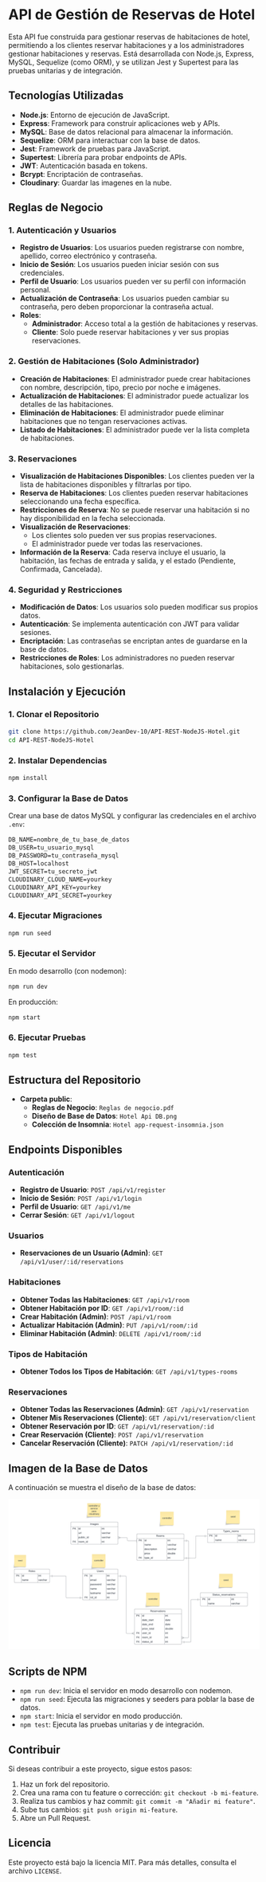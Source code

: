# API de Gestión de Reservas de Hotel

Esta API fue construida para gestionar reservas de habitaciones de hotel, permitiendo a los clientes reservar habitaciones y a los administradores gestionar habitaciones y reservas. Está desarrollada con Node.js, Express, MySQL, Sequelize (como ORM), y se utilizan Jest y Supertest para las pruebas unitarias y de integración.

## Tecnologías Utilizadas

- **Node.js**: Entorno de ejecución de JavaScript.
- **Express**: Framework para construir aplicaciones web y APIs.
- **MySQL**: Base de datos relacional para almacenar la información.
- **Sequelize**: ORM para interactuar con la base de datos.
- **Jest**: Framework de pruebas para JavaScript.
- **Supertest**: Librería para probar endpoints de APIs.
- **JWT**: Autenticación basada en tokens.
- **Bcrypt**: Encriptación de contraseñas.
- **Cloudinary**: Guardar las imagenes en la nube.

## Reglas de Negocio

### 1. Autenticación y Usuarios

- **Registro de Usuarios**: Los usuarios pueden registrarse con nombre, apellido, correo electrónico y contraseña.
- **Inicio de Sesión**: Los usuarios pueden iniciar sesión con sus credenciales.
- **Perfil de Usuario**: Los usuarios pueden ver su perfil con información personal.
- **Actualización de Contraseña**: Los usuarios pueden cambiar su contraseña, pero deben proporcionar la contraseña actual.
- **Roles**:
  - **Administrador**: Acceso total a la gestión de habitaciones y reservas.
  - **Cliente**: Solo puede reservar habitaciones y ver sus propias reservaciones.

### 2. Gestión de Habitaciones (Solo Administrador)

- **Creación de Habitaciones**: El administrador puede crear habitaciones con nombre, descripción, tipo, precio por noche e imágenes.
- **Actualización de Habitaciones**: El administrador puede actualizar los detalles de las habitaciones.
- **Eliminación de Habitaciones**: El administrador puede eliminar habitaciones que no tengan reservaciones activas.
- **Listado de Habitaciones**: El administrador puede ver la lista completa de habitaciones.

### 3. Reservaciones

- **Visualización de Habitaciones Disponibles**: Los clientes pueden ver la lista de habitaciones disponibles y filtrarlas por tipo.
- **Reserva de Habitaciones**: Los clientes pueden reservar habitaciones seleccionando una fecha específica.
- **Restricciones de Reserva**: No se puede reservar una habitación si no hay disponibilidad en la fecha seleccionada.
- **Visualización de Reservaciones**:
  - Los clientes solo pueden ver sus propias reservaciones.
  - El administrador puede ver todas las reservaciones.
- **Información de la Reserva**: Cada reserva incluye el usuario, la habitación, las fechas de entrada y salida, y el estado (Pendiente, Confirmada, Cancelada).

### 4. Seguridad y Restricciones

- **Modificación de Datos**: Los usuarios solo pueden modificar sus propios datos.
- **Autenticación**: Se implementa autenticación con JWT para validar sesiones.
- **Encriptación**: Las contraseñas se encriptan antes de guardarse en la base de datos.
- **Restricciones de Roles**: Los administradores no pueden reservar habitaciones, solo gestionarlas.

## Instalación y Ejecución

### 1. Clonar el Repositorio

```bash
git clone https://github.com/JeanDev-10/API-REST-NodeJS-Hotel.git
cd API-REST-NodeJS-Hotel
```

### 2. Instalar Dependencias

```bash
npm install
```

### 3. Configurar la Base de Datos

Crear una base de datos MySQL y configurar las credenciales en el archivo `.env`:

```env
DB_NAME=nombre_de_tu_base_de_datos
DB_USER=tu_usuario_mysql
DB_PASSWORD=tu_contraseña_mysql
DB_HOST=localhost
JWT_SECRET=tu_secreto_jwt
CLOUDINARY_CLOUD_NAME=yourkey
CLOUDINARY_API_KEY=yourkey
CLOUDINARY_API_SECRET=yourkey
```

### 4. Ejecutar Migraciones

```bash
npm run seed
```

### 5. Ejecutar el Servidor

En modo desarrollo (con nodemon):

```bash
npm run dev
```

En producción:

```bash
npm start
```

### 6. Ejecutar Pruebas

```bash
npm test
```

## Estructura del Repositorio

- **Carpeta public**:
  - **Reglas de Negocio**: `Reglas de negocio.pdf`
  - **Diseño de Base de Datos**: `Hotel Api DB.png`
  - **Colección de Insomnia**: `Hotel app-request-insomnia.json`

## Endpoints Disponibles

### Autenticación

- **Registro de Usuario**: `POST /api/v1/register`
- **Inicio de Sesión**: `POST /api/v1/login`
- **Perfil de Usuario**: `GET /api/v1/me`
- **Cerrar Sesión**: `GET /api/v1/logout`

### Usuarios

- **Reservaciones de un Usuario (Admin)**: `GET /api/v1/user/:id/reservations`

### Habitaciones

- **Obtener Todas las Habitaciones**: `GET /api/v1/room`
- **Obtener Habitación por ID**: `GET /api/v1/room/:id`
- **Crear Habitación (Admin)**: `POST /api/v1/room`
- **Actualizar Habitación (Admin)**: `PUT /api/v1/room/:id`
- **Eliminar Habitación (Admin)**: `DELETE /api/v1/room/:id`

### Tipos de Habitación

- **Obtener Todos los Tipos de Habitación**: `GET /api/v1/types-rooms`

### Reservaciones

- **Obtener Todas las Reservaciones (Admin)**: `GET /api/v1/reservation`
- **Obtener Mis Reservaciones (Cliente)**: `GET /api/v1/reservation/client`
- **Obtener Reservación por ID**: `GET /api/v1/reservation/:id`
- **Crear Reservación (Cliente)**: `POST /api/v1/reservation`
- **Cancelar Reservación (Cliente)**: `PATCH /api/v1/reservation/:id`

## Imagen de la Base de Datos

A continuación se muestra el diseño de la base de datos:

![Diseño de la Base de Datos](public/Hotel%20Api%20DB.png)

## Scripts de NPM

- `npm run dev`: Inicia el servidor en modo desarrollo con nodemon.
- `npm run seed`: Ejecuta las migraciones y seeders para poblar la base de datos.
- `npm start`: Inicia el servidor en modo producción.
- `npm test`: Ejecuta las pruebas unitarias y de integración.

## Contribuir

Si deseas contribuir a este proyecto, sigue estos pasos:

1. Haz un fork del repositorio.
2. Crea una rama con tu feature o corrección: `git checkout -b mi-feature`.
3. Realiza tus cambios y haz commit: `git commit -m "Añadir mi feature"`.
4. Sube tus cambios: `git push origin mi-feature`.
5. Abre un Pull Request.

## Licencia

Este proyecto está bajo la licencia MIT. Para más detalles, consulta el archivo `LICENSE`.

